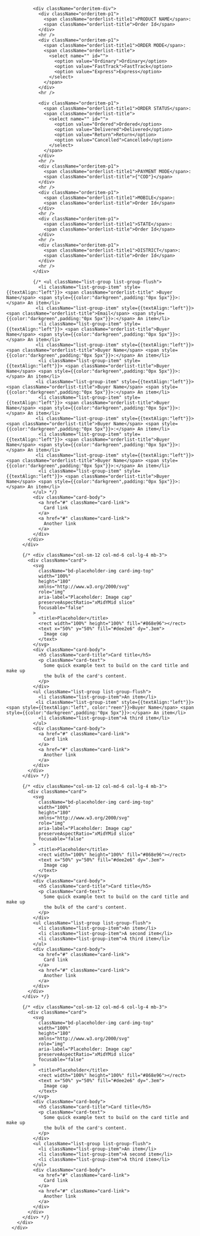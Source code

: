 

  <div className="p-3 m-0 border-0 bd-example m-0 border-0 orderlist-body">
        <div className="row">
          <div className="col-sm-12 col-md-6 col-lg-4 mb-3">
            <div className="card d-flex justify-content-center">
              <div className="d-flex align-items-center justify-content-center orderlist-body-img">
                <img
                  src={""}
                  className="card-img-top rounded orderlist-img"
                  alt=""
                />
              </div>

    
              <div className="orderitem-div">
                <div className="orderitem-p1">
                  <span className="orderlist-title1">PRODUCT NAME</span>:
                  <span className="orderlist-title">Order Id</span>
                </div>
                <hr />
                <div className="orderitem-p1">
                  <span className="orderlist-title1">ORDER MODE</span>:
                  <span className="orderlist-title">
                    <select name="" id="">
                      <option value="Ordinary">Ordinary</option>
                      <option value="FastTrack">FastTrack</option>
                      <option value="Express">Express</option>
                    </select>
                  </span>
                </div>
                <hr />

                <div className="orderitem-p1">
                  <span className="orderlist-title1">ORDER STATUS</span>:
                  <span className="orderlist-title">
                    <select name="" id="">
                      <option value="Ordered">Ordered</option>
                      <option value="Delivered">Delivered</option>
                      <option value="Return">Return</option>
                      <option value="Cancelled">Cancelled</option>
                    </select>
                  </span>
                </div>
                <hr />
                <div className="orderitem-p1">
                  <span className="orderlist-title1">PAYMENT MODE</span>:
                  <span className="orderlist-title">{"COD"}</span>
                </div>
                <hr />
                <div className="orderitem-p1">
                  <span className="orderlist-title1">MOBILE</span>:
                  <span className="orderlist-title">Order Id</span>
                </div>
                <hr />
                <div className="orderitem-p1">
                  <span className="orderlist-title1">STATE</span>:
                  <span className="orderlist-title">Order Id</span>
                </div>
                <hr />
                <div className="orderitem-p1">
                  <span className="orderlist-title1">DISTRICT</span>:
                  <span className="orderlist-title">Order Id</span>
                </div>
                <hr />
              </div>

              {/* <ul className="list-group list-group-flush">
                <li className="list-group-item" style={{textAlign:"left"}}> <span className="orderlist-title" >Buyer Name</span> <span style={{color:"darkgreen",padding:"0px 5px"}}>:</span> An item</li>
               <li className="list-group-item" style={{textAlign:"left"}}> <span className="orderlist-title">Email</span> <span style={{color:"darkgreen",padding:"0px 5px"}}>:</span> An item</li>
                <li className="list-group-item" style={{textAlign:"left"}}> <span className="orderlist-title">Buyer Name</span> <span style={{color:"darkgreen",padding:"0px 5px"}}>:</span> An item</li>
               <li className="list-group-item" style={{textAlign:"left"}}> <span className="orderlist-title">Buyer Name</span> <span style={{color:"darkgreen",padding:"0px 5px"}}>:</span> An item</li>
                <li className="list-group-item" style={{textAlign:"left"}}> <span className="orderlist-title">Buyer Name</span> <span style={{color:"darkgreen",padding:"0px 5px"}}>:</span> An item</li>
               <li className="list-group-item" style={{textAlign:"left"}}> <span className="orderlist-title">Buyer Name</span> <span style={{color:"darkgreen",padding:"0px 5px"}}>:</span> An item</li>
                <li className="list-group-item" style={{textAlign:"left"}}> <span className="orderlist-title">Buyer Name</span> <span style={{color:"darkgreen",padding:"0px 5px"}}>:</span> An item</li>
               <li className="list-group-item" style={{textAlign:"left"}}> <span className="orderlist-title">Buyer Name</span> <span style={{color:"darkgreen",padding:"0px 5px"}}>:</span> An item</li>
                <li className="list-group-item" style={{textAlign:"left"}}> <span className="orderlist-title">Buyer Name</span> <span style={{color:"darkgreen",padding:"0px 5px"}}>:</span> An item</li>
               <li className="list-group-item" style={{textAlign:"left"}}> <span className="orderlist-title">Buyer Name</span> <span style={{color:"darkgreen",padding:"0px 5px"}}>:</span> An item</li>
                <li className="list-group-item" style={{textAlign:"left"}}> <span className="orderlist-title">Buyer Name</span> <span style={{color:"darkgreen",padding:"0px 5px"}}>:</span> An item</li>
              </ul> */}
              <div className="card-body">
                <a href="#" className="card-link">
                  Card link
                </a>
                <a href="#" className="card-link">
                  Another link
                </a>
              </div>
            </div>
          </div>

          {/* <div className="col-sm-12 col-md-6 col-lg-4 mb-3">
            <div className="card">
              <svg
                className="bd-placeholder-img card-img-top"
                width="100%"
                height="180"
                xmlns="http://www.w3.org/2000/svg"
                role="img"
                aria-label="Placeholder: Image cap"
                preserveAspectRatio="xMidYMid slice"
                focusable="false"
              >
                <title>Placeholder</title>
                <rect width="100%" height="100%" fill="#868e96"></rect>
                <text x="50%" y="50%" fill="#dee2e6" dy=".3em">
                  Image cap
                </text>
              </svg>
              <div className="card-body">
                <h5 className="card-title">Card title</h5>
                <p className="card-text">
                  Some quick example text to build on the card title and make up
                  the bulk of the card's content.
                </p>
              </div>
              <ul className="list-group list-group-flush">
                <li className="list-group-item">An item</li>
               <li className="list-group-item" style={{textAlign:"left"}}> <span style={{textAlign:"left", color:"reen"}}>Buyer Name</span> <span style={{color:"darkgreen",padding:"0px 5px"}}>:</span> An item</li>
                <li className="list-group-item">A third item</li>
              </ul>
              <div className="card-body">
                <a href="#" className="card-link">
                  Card link
                </a>
                <a href="#" className="card-link">
                  Another link
                </a>
              </div>
            </div>
          </div> */}

          {/* <div className="col-sm-12 col-md-6 col-lg-4 mb-3">
            <div className="card">
              <svg
                className="bd-placeholder-img card-img-top"
                width="100%"
                height="180"
                xmlns="http://www.w3.org/2000/svg"
                role="img"
                aria-label="Placeholder: Image cap"
                preserveAspectRatio="xMidYMid slice"
                focusable="false"
              >
                <title>Placeholder</title>
                <rect width="100%" height="100%" fill="#868e96"></rect>
                <text x="50%" y="50%" fill="#dee2e6" dy=".3em">
                  Image cap
                </text>
              </svg>
              <div className="card-body">
                <h5 className="card-title">Card title</h5>
                <p className="card-text">
                  Some quick example text to build on the card title and make up
                  the bulk of the card's content.
                </p>
              </div>
              <ul className="list-group list-group-flush">
                <li className="list-group-item">An item</li>
                <li className="list-group-item">A second item</li>
                <li className="list-group-item">A third item</li>
              </ul>
              <div className="card-body">
                <a href="#" className="card-link">
                  Card link
                </a>
                <a href="#" className="card-link">
                  Another link
                </a>
              </div>
            </div>
          </div> */}

          {/* <div className="col-sm-12 col-md-6 col-lg-4 mb-3">
            <div className="card">
              <svg
                className="bd-placeholder-img card-img-top"
                width="100%"
                height="180"
                xmlns="http://www.w3.org/2000/svg"
                role="img"
                aria-label="Placeholder: Image cap"
                preserveAspectRatio="xMidYMid slice"
                focusable="false"
              >
                <title>Placeholder</title>
                <rect width="100%" height="100%" fill="#868e96"></rect>
                <text x="50%" y="50%" fill="#dee2e6" dy=".3em">
                  Image cap
                </text>
              </svg>
              <div className="card-body">
                <h5 className="card-title">Card title</h5>
                <p className="card-text">
                  Some quick example text to build on the card title and make up
                  the bulk of the card's content.
                </p>
              </div>
              <ul className="list-group list-group-flush">
                <li className="list-group-item">An item</li>
                <li className="list-group-item">A second item</li>
                <li className="list-group-item">A third item</li>
              </ul>
              <div className="card-body">
                <a href="#" className="card-link">
                  Card link
                </a>
                <a href="#" className="card-link">
                  Another link
                </a>
              </div>
            </div>
          </div> */}
        </div>
      </div>